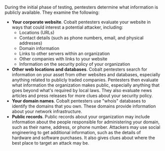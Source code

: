 During the initial phase of testing, pentesters determine what information is publicly available. They examine the following:

- **Your corporate website**. Cobalt pentesters evaluate your website in ways that could interest a potential attacker, including:
  - Locations (URLs)
  - Contact details (such as phone numbers, email, and physical addresses)
  - Domain information
  - Links to other servers within an organization
  - Other companies with links to your website
  - Information on the security policy of your organization
- **Other web locations and databases**. Cobalt pentesters search for information on your asset from other websites and databases, especially anything related to publicly traded companies. Pentesters then evaluate what information the organization makes public, especially anything that goes beyond what's required by local laws. They also evaluate news articles and press releases for more clues about your security policy.
- **Your domain names**. Cobalt pentesters use "whois" databases to identify the domains that you own. These domains provide information about your network infrastructure.
- **Public records**. Public records about your organization may include information about the people responsible for administering your domain, such as their name, address, or phone number. Attackers may use social engineering to get additional information, such as the details of hardware and software purchases. It also gives clues about where the best place to target an attack may be.